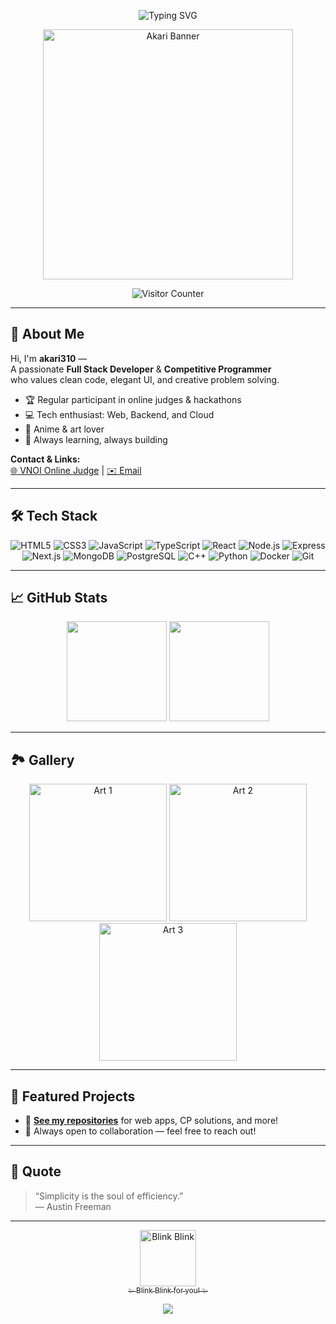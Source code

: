 <!-- Profile README for akari310 -->

<p align="center">
  <img src="https://readme-typing-svg.demolab.com/?lines=Full%20Stack%20Dev%20%7C%20Competitive%20Programmer;Nai%20wa%20~;Enjoy%20your%20stay!&font=Fira+Code&center=true&width=600&duration=2500&pause=1200&color=8E44AD&vCenter=true" alt="Typing SVG" />
</p>

<p align="center">
  <img src="https://i.imgur.com/VAkEz8u.gif" alt="Akari Banner" width="400"/>
</p>

<p align="center">
  <img src="https://access-counter.vercel.app/api/counter?name=akari310&theme=006&length=5" alt="Visitor Counter"/>
</p>

---

## 👋 About Me

Hi, I'm **akari310** —  
A passionate **Full Stack Developer** & **Competitive Programmer**  
who values clean code, elegant UI, and creative problem solving.

- 🏆 Regular participant in online judges & hackathons  
- 💻 Tech enthusiast: Web, Backend, and Cloud  
- 🎨 Anime & art lover  
- 🌱 Always learning, always building

**Contact & Links:**  
[🌐 VNOI Online Judge](https://oj.vnoi.info/user/akari310) | [✉️ Email](mailto:akari310@proton.me)

---

## 🛠️ Tech Stack

<div align="center">

![HTML5](https://img.shields.io/badge/HTML5-E34F26?style=flat&logo=html5&logoColor=fff)
![CSS3](https://img.shields.io/badge/CSS3-1572B6?style=flat&logo=css3&logoColor=fff)
![JavaScript](https://img.shields.io/badge/JavaScript-F7DF1E?style=flat&logo=javascript&logoColor=222)
![TypeScript](https://img.shields.io/badge/TypeScript-3178C6?style=flat&logo=typescript&logoColor=fff)
![React](https://img.shields.io/badge/React-61DAFB?style=flat&logo=react&logoColor=222)
![Node.js](https://img.shields.io/badge/Node.js-339933?style=flat&logo=node.js&logoColor=fff)
![Express](https://img.shields.io/badge/Express-000?style=flat&logo=express&logoColor=fff)
![Next.js](https://img.shields.io/badge/Next.js-000?style=flat&logo=next.js&logoColor=fff)
![MongoDB](https://img.shields.io/badge/MongoDB-47A248?style=flat&logo=mongodb&logoColor=fff)
![PostgreSQL](https://img.shields.io/badge/PostgreSQL-4169E1?style=flat&logo=postgresql&logoColor=fff)
![C++](https://img.shields.io/badge/C++-00599C?style=flat&logo=c%2B%2B&logoColor=fff)
![Python](https://img.shields.io/badge/Python-3776AB?style=flat&logo=python&logoColor=fff)
![Docker](https://img.shields.io/badge/Docker-2496ED?style=flat&logo=docker&logoColor=fff)
![Git](https://img.shields.io/badge/Git-F05032?style=flat&logo=git&logoColor=fff)

</div>

---

## 📈 GitHub Stats

<p align="center">
  <img src="https://github-readme-stats.vercel.app/api?username=akari310&show_icons=true&hide_title=true&theme=calm" height="160" />
  <img src="https://github-readme-stats.vercel.app/api/top-langs/?username=akari310&layout=compact&theme=calm" height="160" />
</p>

---

## 🏞️ Gallery

<p align="center">
  <img src="https://cdn.donmai.us/original/17/84/__shiraori_kumo_desu_ga_nani_ka_drawn_by_shi_qi_kuang_beng__178456b789ca743565504d44bd4f1302.jpg" alt="Art 1" width="220"/>
  <img src="https://i.pinimg.com/1200x/a4/39/f4/a439f4a05c4e62734611a143f8b55d8c.jpg" alt="Art 2" width="220"/>
  <img src="https://i.pinimg.com/1200x/7c/13/72/7c13721ad0fd69f4a28033c238b2a7a0.jpg" alt="Art 3" width="220"/>
</p>

---

## 📌 Featured Projects

- 🌱 **[See my repositories](https://github.com/akari310?tab=repositories)** for web apps, CP solutions, and more!
- 🏁 Always open to collaboration — feel free to reach out!

---

## 💬 Quote

> “Simplicity is the soul of efficiency.”  
> — Austin Freeman

---

<p align="center">
  <a href="https://youtu.be/2IGwPRU28H8?si=48V4m9ebKQpo0Tht&t=8">
    <img src="https://media.tenor.com/7J9uYvQWv4wAAAAC/blink-anime.gif" width="90" alt="Blink Blink"/>
    <br/>
    <sub>✨ Blink Blink for you! ✨</sub>
  </a>
</p>

<p align="center">
  <img src="https://img.shields.io/badge/Have%20a%20wonderful%20day!-c9e7f2?style=for-the-badge&logo=star&logoColor=e67e22">
</p>
